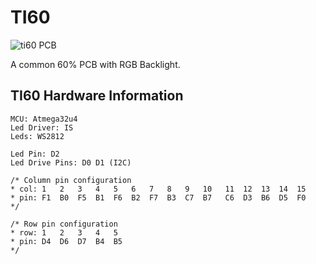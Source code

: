 TI60
===

![ti60 PCB]()

A common 60% PCB with RGB Backlight.

## TI60 Hardware Information

    MCU: Atmega32u4
    Led Driver: IS
    Leds: WS2812
    
    Led Pin: D2
    Led Drive Pins: D0 D1 (I2C) 

    /* Column pin configuration
    * col: 1   2   3   4   5   6   7   8   9   10   11  12  13  14  15
    * pin: F1  B0  F5  B1  F6  B2  F7  B3  C7  B7   C6  D3  B6  D5  F0
    */
     
    /* Row pin configuration
    * row: 1   2   3   4   5
    * pin: D4  D6  D7  B4  B5
    */
     
 
